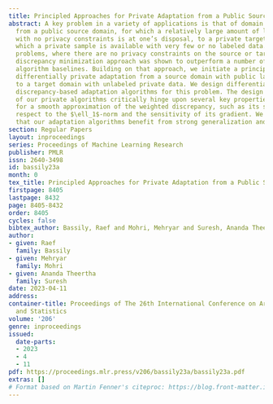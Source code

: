 ```yaml
---
title: Principled Approaches for Private Adaptation from a Public Source
abstract: A key problem in a variety of applications is that of domain adaptation
  from a public source domain, for which a relatively large amount of labeled data
  with no privacy constraints is at one’s disposal, to a private target domain, for
  which a private sample is available with very few or no labeled data. In regression
  problems, where there are no privacy constraints on the source or target data, a
  discrepancy minimization approach was shown to outperform a number of other adaptation
  algorithm baselines. Building on that approach, we initiate a principled study of
  differentially private adaptation from a source domain with public labeled data
  to a target domain with unlabeled private data. We design differentially private
  discrepancy-based adaptation algorithms for this problem. The design and analysis
  of our private algorithms critically hinge upon several key properties we prove
  for a smooth approximation of the weighted discrepancy, such as its smoothness with
  respect to the $\ell_1$-norm and the sensitivity of its gradient. We formally show
  that our adaptation algorithms benefit from strong generalization and privacy guarantees.
section: Regular Papers
layout: inproceedings
series: Proceedings of Machine Learning Research
publisher: PMLR
issn: 2640-3498
id: bassily23a
month: 0
tex_title: Principled Approaches for Private Adaptation from a Public Source
firstpage: 8405
lastpage: 8432
page: 8405-8432
order: 8405
cycles: false
bibtex_author: Bassily, Raef and Mohri, Mehryar and Suresh, Ananda Theertha
author:
- given: Raef
  family: Bassily
- given: Mehryar
  family: Mohri
- given: Ananda Theertha
  family: Suresh
date: 2023-04-11
address:
container-title: Proceedings of The 26th International Conference on Artificial Intelligence
  and Statistics
volume: '206'
genre: inproceedings
issued:
  date-parts:
  - 2023
  - 4
  - 11
pdf: https://proceedings.mlr.press/v206/bassily23a/bassily23a.pdf
extras: []
# Format based on Martin Fenner's citeproc: https://blog.front-matter.io/posts/citeproc-yaml-for-bibliographies/
---
```

